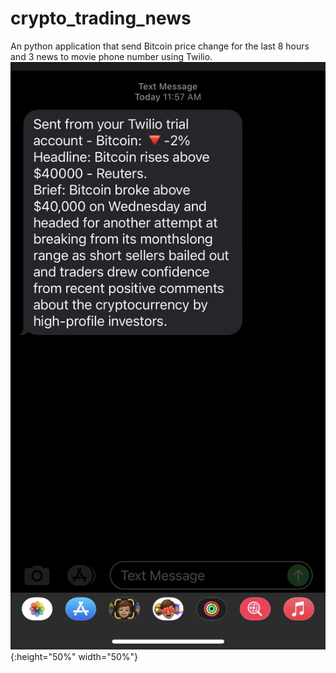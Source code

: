 # crypto_trading_news
An python application that send Bitcoin price change for the last 8 hours and 3 news to movie phone number using Twilio. 
![alt text](https://github.com/petersuns/crypto_trading_news/blob/main/message%20from%20phone.jpg?raw=true){:height="50%" width="50%"}
